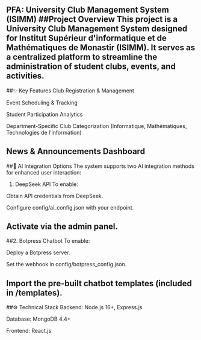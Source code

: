 
 
 PFA: University Club Management System (ISIMM)
##Project Overview
This project is a University Club Management System designed for Institut Supérieur d'informatique et de Mathématiques de Monastir (ISIMM). It serves as a centralized platform to streamline the administration of student clubs, events, and activities.
---
##✨ Key Features
Club Registration & Management

Event Scheduling & Tracking

Student Participation Analytics

Department-Specific Club Categorization (Informatique, Mathématiques, Technologies de l’information)

News & Announcements Dashboard
---

##🤖 AI Integration Options
The system supports two AI integration methods for enhanced user interaction:

1. DeepSeek API
To enable:

Obtain API credentials from DeepSeek.

Configure config/ai_config.json with your endpoint.

Activate via the admin panel.
---
##2. Botpress Chatbot
To enable:

Deploy a Botpress server.

Set the webhook in config/botpress_config.json.

Import the pre-built chatbot templates (included in /templates).
---
##⚙️ Technical Stack
Backend: Node.js 16+, Express.js

Database: MongoDB 4.4+

Frontend: React.js
